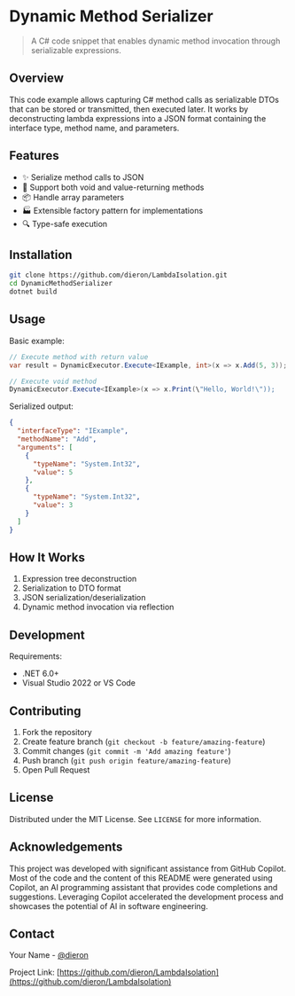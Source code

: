 # Dynamic Method Serializer

> A C# code snippet that enables dynamic method invocation through serializable expressions.

## Overview

This code example allows capturing C# method calls as serializable DTOs that can be stored or transmitted, then executed later. It works by deconstructing lambda expressions into a JSON format containing the interface type, method name, and parameters.

## Features

- ✨ Serialize method calls to JSON
- 🔄 Support both void and value-returning methods
- 📦 Handle array parameters
- 🏭 Extensible factory pattern for implementations
- 🔍 Type-safe execution

## Installation

```bash
git clone https://github.com/dieron/LambdaIsolation.git
cd DynamicMethodSerializer
dotnet build
```

## Usage

Basic example:

```csharp
// Execute method with return value
var result = DynamicExecutor.Execute<IExample, int>(x => x.Add(5, 3));

// Execute void method
DynamicExecutor.Execute<IExample>(x => x.Print(\"Hello, World!\"));
```

Serialized output:

```json
{
  "interfaceType": "IExample",
  "methodName": "Add",
  "arguments": [
    {
      "typeName": "System.Int32",
      "value": 5
    },
    {
      "typeName": "System.Int32", 
      "value": 3
    }
  ]
}
```

## How It Works

1. Expression tree deconstruction
2. Serialization to DTO format
3. JSON serialization/deserialization
4. Dynamic method invocation via reflection

## Development

Requirements:
- .NET 6.0+
- Visual Studio 2022 or VS Code

## Contributing

1. Fork the repository
2. Create feature branch (`git checkout -b feature/amazing-feature`)
3. Commit changes (`git commit -m 'Add amazing feature'`)
4. Push branch (`git push origin feature/amazing-feature`)
5. Open Pull Request

## License

Distributed under the MIT License. See `LICENSE` for more information.

## Acknowledgements

This project was developed with significant assistance from GitHub Copilot. Most of the code and the content of this README were generated using Copilot, an AI programming assistant that provides code completions and suggestions. Leveraging Copilot accelerated the development process and showcases the potential of AI in software engineering.

## Contact

Your Name - [@dieron](https://github.com/dieron)

Project Link: [https://github.com/dieron/LambdaIsolation](https://github.com/dieron/LambdaIsolation)
```